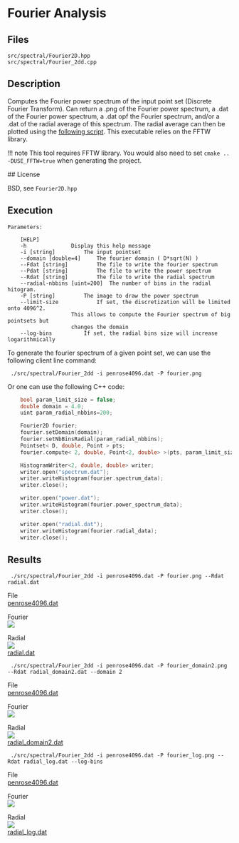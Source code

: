 # Fourier Analysis

## Files

    src/spectral/Fourier2D.hpp  
    src/spectral/Fourier_2dd.cpp

## Description

Computes the Fourier power spectrum of the input point set (Discrete Fourier Transform). Can return a .png of the Fourier power spectrum, a .dat of the Fourier power spectrum, a .dat opf the Fourier spectrum, and/or a .dat of the radial average of this spectrum. The radial average can then be plotted using the [following script](wip.html). This executable relies on the FFTW library.

!!! note
     This tool requires FFTW library. You would also need to set  `cmake .. -DUSE_FFTW=true` when generating the project.


## License

BSD, see `Fourier2D.hpp`

## Execution

```
Parameters:  

	[HELP]
	-h 				Display this help message
	-i [string]			The input pointset
	--domain [double=4]		The fourier domain ( D*sqrt(N) )
	--Fdat [string]			The file to write the fourier spectrum
	--Pdat [string]			The file to write the power spectrum
	--Rdat [string]			The file to write the radial spectrum
	--radial-nbbins [uint=200]	The number of bins in the radial hitogram.
	-P [string]			The image to draw the power spectrum
	--limit-size 			If set, the discretization will be limited onto 4096^2.
					This allows to compute the Fourier spectrum of big pointsets but
					changes the domain
	--log-bins 			If set, the radial bins size will increase logarithmically
```


To generate the fourier spectrum of a given point set, we can use the following client line command:

     ./src/spectral/Fourier_2dd -i penrose4096.dat -P fourier.png

Or one can use the following C++ code:

``` cpp
    bool param_limit_size = false;
    double domain = 4.0;
    uint param_radial_nbbins=200;

    Fourier2D fourier;
    fourier.setDomain(domain);
    fourier.setNbBinsRadial(param_radial_nbbins);
    Pointset< D, double, Point > pts;
    fourier.compute< 2, double, Point<2, double> >(pts, param_limit_size);

    HistogramWriter<2, double, double> writer;
    writer.open("spectrum.dat");
    writer.writeHistogram(fourier.spectrum_data);
    writer.close();

    writer.open("power.dat");
    writer.writeHistogram(fourier.power_spectrum_data);
    writer.close();

    writer.open("radial.dat");
    writer.writeHistogram(fourier.radial_data);
    writer.close();
```

## Results

     ./src/spectral/Fourier_2dd -i penrose4096.dat -P fourier.png --Rdat radial.dat

File  
[penrose4096.dat](data/fourier/penrose4096.dat)

Fourier  
[![](data/fourier/fourier.png)](data/fourier/fourier.png)

Radial  
[![](data/fourier/radial.png)](data/fourier/radial.png)  
[radial.dat](data/fourier/radial.dat)

     ./src/spectral/Fourier_2dd -i penrose4096.dat -P fourier_domain2.png --Rdat radial_domain2.dat --domain 2

File  
[penrose4096.dat](data/fourier/penrose4096.dat)

Fourier  
[![](data/fourier/fourier_domain2.png)](data/fourier/fourier_domain2.png)

Radial  
[![](data/fourier/radial_domain2.png)](data/fourier/radial_domain2.png)  
[radial_domain2.dat](data/fourier/radial_domain2.dat)

     ./src/spectral/Fourier_2dd -i penrose4096.dat -P fourier_log.png --Rdat radial_log.dat --log-bins

File  
[penrose4096.dat](data/fourier/penrose4096.dat)

Fourier  
[![](data/fourier/fourier_log.png)](data/fourier/fourier_log.png)

Radial  
[![](data/fourier/radial_log.png)](data/fourier/radial_log.png)  
[radial_log.dat](data/fourier/radial_log.dat)
